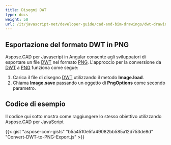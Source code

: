 ```yaml
---
title: Disegni DWT
type: docs
weight: 50
url: /it/javascript-net/developer-guide/cad-and-bim-drawings/dwt-drawings/
---
```


## **Esportazione del formato DWT in PNG**

Aspose.CAD per Javascript in Angular consente agli sviluppatori di esportare un file [DWT](https://docs.fileformat.com/cad/dwt/) nel formato [PNG](https://docs.fileformat.com/image/png/).
L'approccio per la conversione da [DWT](https://docs.fileformat.com/cad/dwt/) a [PNG](https://docs.fileformat.com/image/png/) funziona come segue:

1. Carica il file di disegno [DWT](https://docs.fileformat.com/cad/dwt/) utilizzando il metodo **Image.load**.
1. Chiama **Image.save** passando un oggetto di **PngOptions** come secondo parametro.

## Codice di esempio

Il codice qui sotto mostra come raggiungere lo stesso obiettivo utilizzando Aspose.CAD per JavaScript

{{< gist "aspose-com-gists" "b5a4510e5fa49082bb585a12d753de8d" "Convert-DWT-to-PNG-Export.js" >}}
